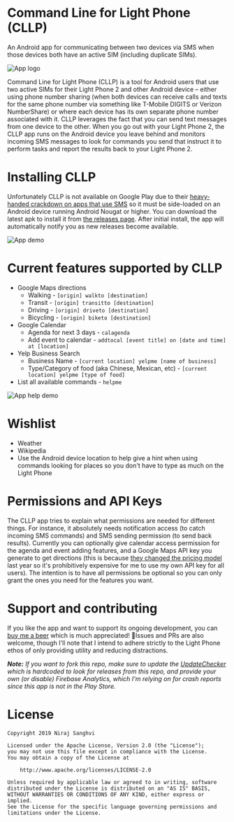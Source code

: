# Command Line for Light Phone (CLLP)
An Android app for communicating between two devices via SMS when those devices both have an active SIM (including duplicate SIMs).

![App logo](https://niraj.blog/content/images/size/w2000/2019/12/CLLP_icon_512-half.png)

Command Line for Light Phone (CLLP) is a tool for Android users that use two active SIMs for their Light Phone 2 and other Android device – either using phone number sharing (when both devices can receive calls and texts for the same phone number via something like T-Mobile DIGITS or Verizon NumberShare) or where each device has its own separate phone number associated with it. CLLP leverages the fact that you can send text messages from one device to the other. When you go out with your Light Phone 2, the CLLP app runs on the Android device you leave behind and monitors incoming SMS messages to look for commands you send that instruct it to perform tasks and report the results back to your Light Phone 2.

# Installing CLLP
Unfortunately CLLP is not available on Google Play due to their [heavy-handed crackdown on apps that use SMS](https://www.xda-developers.com/google-restriction-sms-call-log-permissions/) so it must be side-loaded on an Android device running Android Nougat or higher. You can download the latest apk to install it from [the releases page](https://github.com/nirajsanghvi/CLLP/releases). After initial install, the app will automatically notify you as new releases become available.

![App demo](https://i.imgur.com/3XegkKH.gif)

# Current features supported by CLLP
* Google Maps directions
  * Walking - `[origin] walkto [destination]`
  * Transit - `[origin] transitto [destination]`
  * Driving - `[origin] driveto [destination]`
  * Bicycling - `[origin] biketo [destination]`
* Google Calendar
  * Agenda for next 3 days - `calagenda`
  * Add event to calendar - `addtocal [event title] on [date and time] at [location]`
* Yelp Business Search
  * Business Name - `[current location] yelpme [name of business]`
  * Type/Category of food (aka Chinese, Mexican, etc) - `[current location] yelpme [type of food]`
* List all available commands - `helpme`

![App help demo](https://i.imgur.com/Cq86Bid.gif)

# Wishlist
* Weather
* Wikipedia
* Use the Android device location to help give a hint when using commands looking for places so you don't have to type as much on the Light Phone

# Permissions and API Keys
The CLLP app tries to explain what permissions are needed for different things. For instance, it absolutely needs notification access (to catch incoming SMS commands) and SMS sending permission (to send back results). Currently you can optionally give calendar access permission for the agenda and event adding features, and a Google Maps API key you generate to get directions (this is because [they changed the pricing model](https://www.reddit.com/r/GoogleMaps/comments/8gl0zl/google_maps_api_pricing_change/) last year so it's prohibitively expensive for me to use my own API key for all users). The intention is to have all permissions be optional so you can only grant the ones you need for the features you want.

# Support and contributing
If you like the app and want to support its ongoing development, you can [buy me a beer](https://www.paypal.com/cgi-bin/webscr?cmd=_donations&business=CBGPF2LBBH3QW&currency_code=USD&source=url) which is much appreciated! 🍻Issues and PRs are also welcome, though I'll note that I intend to adhere strictly to the Light Phone ethos of only providing utility and reducing distractions.

*__Note:__ If you want to fork this repo, make sure to update the [UpdateChecker](https://github.com/nirajsanghvi/CLLP/blob/master/app/src/main/java/com/vanishingjar/cllp/UpdateChecker.kt) which is hardcoded to look for releases from this repo, and provide your own (or disable) Firebase Analytics, which I'm relying on for crash reports since this app is not in the Play Store.*

# License
    Copyright 2019 Niraj Sanghvi

    Licensed under the Apache License, Version 2.0 (the "License");
    you may not use this file except in compliance with the License.
    You may obtain a copy of the License at

        http://www.apache.org/licenses/LICENSE-2.0

    Unless required by applicable law or agreed to in writing, software
    distributed under the License is distributed on an "AS IS" BASIS,
    WITHOUT WARRANTIES OR CONDITIONS OF ANY KIND, either express or implied.
    See the License for the specific language governing permissions and
    limitations under the License.


